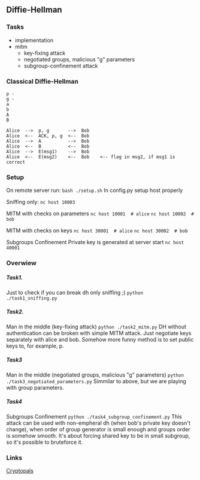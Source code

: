 ## Diffie-Hellman

### Tasks

* implementation
* mitm
    + key-fixing attack
    + negotiated groups, malicious "g" parameters
    + subgroup-confinement attack


### Classical Diffie-Hellman
```
p - 
g - 
a
b
A
B

Alice  -->  p, g       -->  Bob
Alice  <--  ACK, p, g  <--  Bob
Alice  -->  A          -->  Bob
Alice  <--  B          <--  Bob
Alice  -->  E(msg1)    -->  Bob
Alice  <--  E(msg2)    <--  Bob    <-- flag in msg2, if msg1 is correct
```

### Setup
On remote server run: `bash ./setup.sh`
In config.py setup host properly

Sniffing only:
`nc host 10003`

MITM with checks on parameters
`nc host 10001  # alice`
`nc host 10002  # bob`

MITM with checks on keys
`nc host 30001  # alice`
`nc host 30002  # bob`

Subgroups Confinement
Private key is generated at server start
`nc host 40001`


### Overwiew

##### Task1.
Just to check if you can break dh only sniffing ;)
`python ./task1_sniffing.py`

##### Task2.
Man in the middle (key-fixing attack)
`python ./task2_mitm.py`
DH without authentication can be broken with simple MITM attack. Just negotiate keys separately with alice and bob.
Somehow more funny method is to set public keys to, for example, p.

##### Task3
Man in the middle (negotiated groups, malicious "g" parameters)
`python ./task3_negotiated_parameters.py`
Simmilar to above, but we are playing with group parameters.

##### Task4
Subgroups Confinement
`python ./task4_subgroup_confinement.py`
This attack can be used with non-empheral dh (when bob's private key doesn't change), when order of group generator is small enough and groups order is somehow smooth. It's about forcing shared key to be in small subgroup, so it's possible to bruteforce it.

### Links
[Cryptopals](https://cryptopals.com/sets/5)
